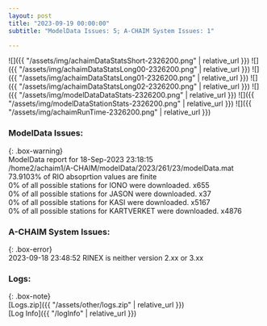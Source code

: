 ```yaml
---
layout: post
title: "2023-09-19 00:00:00"
subtitle: "ModelData Issues: 5; A-CHAIM System Issues: 1"

---
```


![]({{ "/assets/img/achaimDataStatsShort-2326200.png" | relative_url }})
![]({{ "/assets/img/achaimDataStatsLong00-2326200.png" | relative_url }})
![]({{ "/assets/img/achaimDataStatsLong01-2326200.png" | relative_url }})
![]({{ "/assets/img/achaimDataStatsLong02-2326200.png" | relative_url }})
![]({{ "/assets/img/modelDataDataStats-2326200.png" | relative_url }})
![]({{ "/assets/img/modelDataStationStats-2326200.png" | relative_url }})
![]({{ "/assets/img/achaimRunTime-2326200.png" | relative_url }})


### ModelData Issues:  
  
{: .box-warning}  
 ModelData report for 18-Sep-2023 23:18:15   
 /home2/achaim1/A-CHAIM/modelData/2023/261/23/modelData.mat   
 73.9103% of RIO absoprtion values are finite   
 0% of all possible stations for IONO were downloaded. x655   
 0% of all possible stations for JASON were downloaded. x37   
 0% of all possible stations for KASI were downloaded. x5167   
 0% of all possible stations for KARTVERKET were downloaded. x4876   
  
### A-CHAIM System Issues:  
  
{: .box-error}  
2023-09-18 23:48:52 RINEX is neither version 2.xx or 3.xx  

### Logs:  
  
{: .box-note}  
[Logs.zip]({{ "/assets/other/logs.zip" | relative_url }})  
[Log Info]({{ "/logInfo" | relative_url }})  
